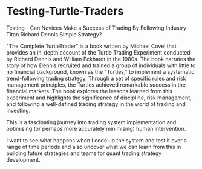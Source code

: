 # Testing-Turtle-Traders
Testing - Can Novices Make a Success of Trading By Following Industry Titan Richard Dennis Simple Strategy?


"The Complete TurtleTrader" is a book written by Michael Covel that provides an in-depth account of the Turtle Trading Experiment
conducted by Richard Dennis and William Eckhardt in the 1980s. The book narrates the story of how Dennis recruited and trained
a group of individuals with little to no financial background, known as the "Turtles," to implement a systematic trend-following
trading strategy. Through a set of specific rules and risk management principles, the Turtles achieved remarkable success in the 
financial markets. The book explores the lessons learned from this experiment and highlights the significance of discipline,
risk management, and following a well-defined trading strategy in the world of trading and investing.

This is a fascinating journey into trading system implementation and optimising (or perhaps more accurately minimising) human intervention.

I want to see what happens when I code up the system and test it over a range of time periods and also uncover what we can learn from this 
in building future strategies and teams for quant trading strategy development.
